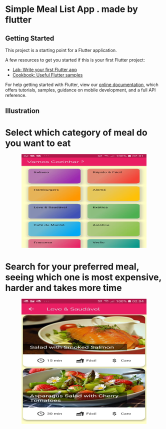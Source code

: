 # Simple Meal List App . made by flutter

## Getting Started

This project is a starting point for a Flutter application.

A few resources to get you started if this is your first Flutter project:

- [Lab: Write your first Flutter app](https://flutter.dev/docs/get-started/codelab)
- [Cookbook: Useful Flutter samples](https://flutter.dev/docs/cookbook)

For help getting started with Flutter, view our
[online documentation](https://flutter.dev/docs), which offers tutorials,
samples, guidance on mobile development, and a full API reference.


## Illustration 

<h1> Select which category of meal do you want to eat </h1>
<p align="center">
    <img src="https://raw.githubusercontent.com/BrendonHenrique/MealsList/master/screenshots/ss0.jpeg" width="400" height="300"> 
</p>

<h1> Search for your preferred meal, seeing which one is most expensive, harder and takes more time </h1>
<p align="center">
    <img src="https://raw.githubusercontent.com/BrendonHenrique/MealsList/master/screenshots/ss1.jpeg" width="400" height="400">
</p>

